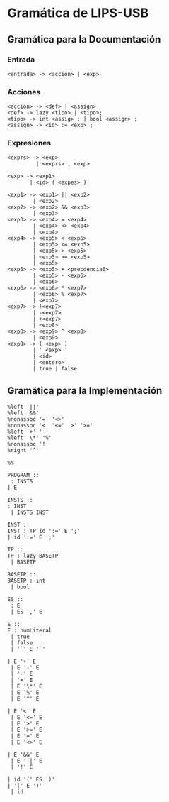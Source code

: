 # Gramática de LIPS-USB

## Gramática para la Documentación

### Entrada

    <entrada> -> <acción> | <exp>

### Acciones

    <acción> -> <def> | <assign>
    <def> -> lazy <tipo> | <tipo>;
    <tipo> -> int <assig> ; | bool <assign> ;
    <assign> -> <id> := <exp> ;

### Expresiones

    <exprs> -> <exp>
             | <exprs> , <exp>

    <exp> -> <exp1>
           | <id> ( <expes> )

    <exp1> -> <exp1> || <exp2>
            | <exp2>
    <exp2> -> <exp2> && <exp3>
            | <exp3>
    <exp3> -> <exp4> = <exp4>
            | <exp4> <> <exp4>
            | <exp4>
    <exp4> -> <exp5> < <exp5>
            | <exp5> <= <exp5>
            | <exp5> > <exp5>
            | <exp5> >= <exp5>
            | <exp5>
    <exp5> -> <exp5> + <precdencia6>
            | <exp5> - <exp6>
            | <exp6>
    <exp6> -> <exp6> * <exp7>
            | <exp6> % <exp7>
            | <exp7>
    <exp7> -> !<exp7>
            | -<exp7>
            | +<exp7>
            | <exp8>
    <exp8> -> <exp9> ^ <exp8>
            | <exp9>
    <exp9> -> ( <exp> )
            | ' <exp> '
            | <id>
            | <entero>
            | true | false

## Gramática para la Implementación

```
%left '||'
%left '&&'
%nonassoc '=' '<>'
%nonassoc '<' '<=' '>' '>='
%left '+' '-'
%left '\*' '%'
%nonassoc '!'
%right '^'

%%

PROGRAM ::
 : INSTS
| E

INSTS ::
: INST
 | INSTS INST

INST ::
INST : TP id ':=' E ';'
| id ':=' E ';'

TP ::
TP : lazy BASETP
 | BASETP

BASETP ::
BASETP : int
 | bool

ES ::
 : E
 | ES ',' E

E ::
E : numLiteral
 | true
 | false
 | '`' E '`'

| E '+' E
 | E '-' E
 | '-' E
 | '+' E
 | E '\*' E
 | E '%' E
 | E '^' E

| E '<' E
 | E '<=' E
 | E '>' E
 | E '>=' E
 | E '=' E
 | E '<>' E

| E '&&' E
 | E '||' E
 | '!' E

| id '(' ES ')'
| '(' E ')'
 | id

```
